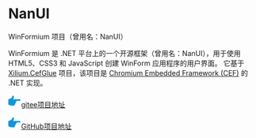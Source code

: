 # NanUI

WinFormium 项目（曾用名：NanUI）

WinFormium 是 .NET 平台上的一个开源框架（曾用名：NanUI），用于使用 HTML5、CSS3 和 JavaScript 创建 WinForm 应用程序的用户界面。 它基于 [Xilium.CefGlue](https://gitee.com/link?target=https%3A%2F%2Fbitbucket.org%2Fxilium%2Fxilium.cefglue%2Fwiki%2FHome) 项目，该项目是 [Chromium Embedded Framework (CEF)](https://gitee.com/link?target=https%3A%2F%2Fbitbucket.org%2Fchromiumembedded%2Fcef) 的 .NET 实现。

![hand-right](../Images/Common/hand-right.png)[gitee项目地址](https://gitee.com/dotnetchina/NanUI)

![hand-right](../Images/Common/hand-right.png)[GitHub项目地址](https://github.com/XuanchenLin/NanUI)